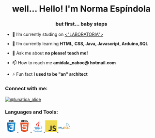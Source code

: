 <h1 align="center">well... Hello! I'm Norma Espíndola</h1>
<h3 align="center">but first... baby steps</h3>

- 🔭 I’m currently studing on [<"LABORATORIA">](https://github.com/ohnoeslunablack)

- 🌱 I’m currently learning **HTML, CSS, Java, Javascript, Arduino,SQL**

- 💬 Ask me about **no please! teach me!**

- 📫 How to reach me **amidala_naboo@ hotmail.com**

- ⚡ Fun fact **I used to be "an" architect**

<h3 align="left">Connect with me:</h3>
<p align="left">
<a href="https://twitter.com/@lunatica_alice" target="blank"><img align="center" src="https://raw.githubusercontent.com/rahuldkjain/github-profile-readme-generator/master/src/images/icons/Social/twitter.svg" alt="@lunatica_alice" height="30" width="40" /></a>


<h3 align="left">Languages and Tools:</h3>
<p align="left"> <a href="https://www.w3schools.com/css/" target="_blank" rel="noreferrer"> <img src="https://raw.githubusercontent.com/devicons/devicon/master/icons/css3/css3-original-wordmark.svg" alt="css3" width="40" height="40"/> </a> <a href="https://www.w3.org/html/" target="_blank" rel="noreferrer"> <img src="https://raw.githubusercontent.com/devicons/devicon/master/icons/html5/html5-original-wordmark.svg" alt="html5" width="40" height="40"/> </a> <a href="https://www.java.com" target="_blank" rel="noreferrer"> <img src="https://raw.githubusercontent.com/devicons/devicon/master/icons/java/java-original.svg" alt="java" width="40" height="40"/> </a> <a href="https://developer.mozilla.org/en-US/docs/Web/JavaScript" target="_blank" rel="noreferrer"> <img src="https://raw.githubusercontent.com/devicons/devicon/master/icons/javascript/javascript-original.svg" alt="javascript" width="40" height="40"/> </a> <a href="https://www.mysql.com/" target="_blank" rel="noreferrer"> <img src="https://raw.githubusercontent.com/devicons/devicon/master/icons/mysql/mysql-original-wordmark.svg" alt="mysql" width="40" height="40"/> </a> </p>


